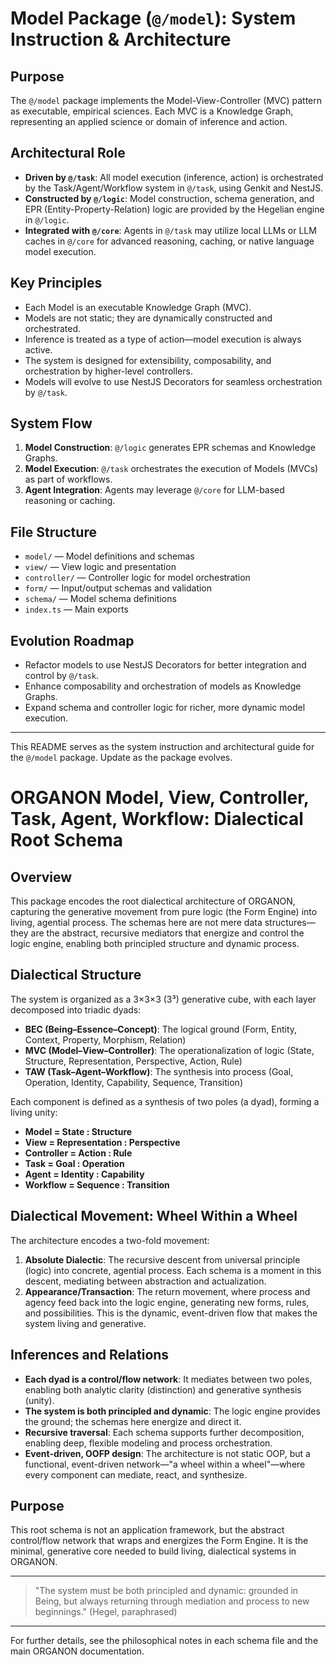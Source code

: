 # Model Package (`@/model`): System Instruction & Architecture

## Purpose

The `@/model` package implements the Model-View-Controller (MVC) pattern as executable, empirical sciences. Each MVC is a Knowledge Graph, representing an applied science or domain of inference and action.

## Architectural Role

- **Driven by `@/task`**: All model execution (inference, action) is orchestrated by the Task/Agent/Workflow system in `@/task`, using Genkit and NestJS.
- **Constructed by `@/logic`**: Model construction, schema generation, and EPR (Entity-Property-Relation) logic are provided by the Hegelian engine in `@/logic`.
- **Integrated with `@/core`**: Agents in `@/task` may utilize local LLMs or LLM caches in `@/core` for advanced reasoning, caching, or native language model execution.

## Key Principles

- Each Model is an executable Knowledge Graph (MVC).
- Models are not static; they are dynamically constructed and orchestrated.
- Inference is treated as a type of action—model execution is always active.
- The system is designed for extensibility, composability, and orchestration by higher-level controllers.
- Models will evolve to use NestJS Decorators for seamless orchestration by `@/task`.

## System Flow

1. **Model Construction**: `@/logic` generates EPR schemas and Knowledge Graphs.
2. **Model Execution**: `@/task` orchestrates the execution of Models (MVCs) as part of workflows.
3. **Agent Integration**: Agents may leverage `@/core` for LLM-based reasoning or caching.

## File Structure

- `model/` — Model definitions and schemas
- `view/` — View logic and presentation
- `controller/` — Controller logic for model orchestration
- `form/` — Input/output schemas and validation
- `schema/` — Model schema definitions
- `index.ts` — Main exports

## Evolution Roadmap

- Refactor models to use NestJS Decorators for better integration and control by `@/task`.
- Enhance composability and orchestration of models as Knowledge Graphs.
- Expand schema and controller logic for richer, more dynamic model execution.

---

This README serves as the system instruction and architectural guide for the `@/model` package. Update as the package evolves.

# ORGANON Model, View, Controller, Task, Agent, Workflow: Dialectical Root Schema

## Overview
This package encodes the root dialectical architecture of ORGANON, capturing the generative movement from pure logic (the Form Engine) into living, agential process. The schemas here are not mere data structures—they are the abstract, recursive mediators that energize and control the logic engine, enabling both principled structure and dynamic process.

## Dialectical Structure
The system is organized as a 3×3×3 (3³) generative cube, with each layer decomposed into triadic dyads:

- **BEC (Being–Essence–Concept)**: The logical ground (Form, Entity, Context, Property, Morphism, Relation)
- **MVC (Model–View–Controller)**: The operationalization of logic (State, Structure, Representation, Perspective, Action, Rule)
- **TAW (Task–Agent–Workflow)**: The synthesis into process (Goal, Operation, Identity, Capability, Sequence, Transition)

Each component is defined as a synthesis of two poles (a dyad), forming a living unity:

- **Model = State : Structure**
- **View = Representation : Perspective**
- **Controller = Action : Rule**
- **Task = Goal : Operation**
- **Agent = Identity : Capability**
- **Workflow = Sequence : Transition**

## Dialectical Movement: Wheel Within a Wheel
The architecture encodes a two-fold movement:

1. **Absolute Dialectic**: The recursive descent from universal principle (logic) into concrete, agential process. Each schema is a moment in this descent, mediating between abstraction and actualization.
2. **Appearance/Transaction**: The return movement, where process and agency feed back into the logic engine, generating new forms, rules, and possibilities. This is the dynamic, event-driven flow that makes the system living and generative.

## Inferences and Relations
- **Each dyad is a control/flow network**: It mediates between two poles, enabling both analytic clarity (distinction) and generative synthesis (unity).
- **The system is both principled and dynamic**: The logic engine provides the ground; the schemas here energize and direct it.
- **Recursive traversal**: Each schema supports further decomposition, enabling deep, flexible modeling and process orchestration.
- **Event-driven, OOFP design**: The architecture is not static OOP, but a functional, event-driven network—"a wheel within a wheel"—where every component can mediate, react, and synthesize.

## Purpose
This root schema is not an application framework, but the abstract control/flow network that wraps and energizes the Form Engine. It is the minimal, generative core needed to build living, dialectical systems in ORGANON.

---

> "The system must be both principled and dynamic: grounded in Being, but always returning through mediation and process to new beginnings." (Hegel, paraphrased)

---

For further details, see the philosophical notes in each schema file and the main ORGANON documentation.
